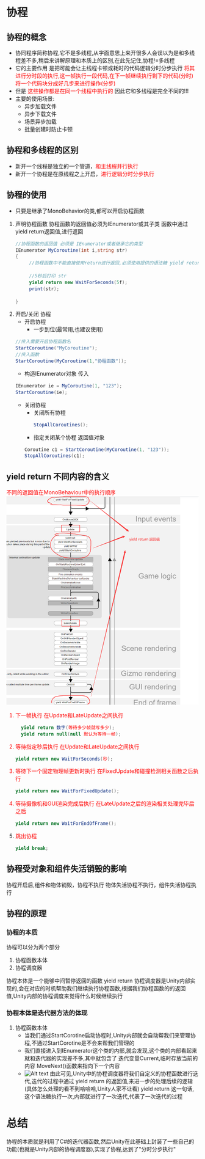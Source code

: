 # 协程
## 协程的概念
* 协同程序简称协程,它不是多线程,从字面意思上来开很多人会误以为是和多线程差不多,稍后来讲解原理和本质上的区别,在此先记住,协程!=多线程
* 它的主要作用
  是把可能会让主线程卡顿或耗时的代码逻辑分时分步执行
  <font color = red>将其进行分时段的执行,这一帧执行一段代码,在下一帧继续执行剩下的代码(分时)</font>
  <font color = red>将一个代码块分成好几步来进行操作(分步)</font>
* 但是 <font color = red>这些操作都是在同一个线程中执行的</font> 因此它和多线程是完全不同的!!!
* 主要的使用场景:
  * 异步加载文件
  * 异步下载文件
  * 场景异步加载
  * 批量创建时防止卡顿
  
## 协程和多线程的区别
*  新开一个线程是独立的一个管道，<font color = red>和主线程并行执行</font>
*  新开一个协程是在原线程之上开启，<font color = red>进行逻辑分时分步执行</font>

## 协程的使用
* 只要是继承了MonoBehavior的类,都可以开启协程函数
1. 声明协程函数
   协程函数的返回值必须为IEnumerator或其子类
   函数中通过yield return返回值,进行返回
   ```csharp
   //协程函数的返回值 必须是 IEnumerator或者继承它的类型
   IEnumerator MyCoroutine(int i,string str)
   {
        //协程函数中不能直接使用return进行返回,必须使用提供的语法糖 yield return 进行返回
   
        //5秒后打印 str
        yield return new WaitForSeconds(5f);
        print(str);
   
   }
   ```
2. 开启/关闭 协程
   * 开启协程
      * 一步到位(最常用,也建议使用)
    ```csharp
   //传入需要开启协程函数名
   StartCoroutine("MyCoroutine");
   //传入函数
   StartCoroutine(MyCoroutine(1,"协程函数"));
    ```
      * 构造IEnumerator对象 传入
    ```csharp
    IEnumerator ie = MyCoroutine(1, "123");
    StartCoroutine(ie);
    ```
    * 关闭协程
      * 关闭所有协程
        ```csharp
        StopAllCoroutines();
        ```
      *  指定关闭某个协程 返回值对象
        ```csharp
        Coroutine c1 = StartCoroutine(MyCoroutine(1, "123"));
        StopAllCoroutines(c1);
        ```

## yield return 不同内容的含义
<font color = red> 不同的返回值在MonoBehaviour中的执行顺序
![Alt text](%7BB07356D9-55A7-4f42-AE47-0E306F0C1712%7D.png)
1. 下一帧执行
   在Update和LateUpdate之间执行
   ```csharp
     yield return 数字(等待多少帧就写多少);
     yield return null(null 默认为等待一帧);
   ```
2. 等待指定秒后执行
   在Update和LateUpdate之间执行
   ```csharp
   yield return new WaitForSeconds(秒);
   ```
3. 等待下一个固定物理帧更新时执行
   在FixedUpdate和碰撞检测相关函数之后执行
   ```csharp
   yield return new WaitForFixedUpdate();
   ```
4. 等待摄像机和GUI渲染完成后执行
   在LateUpdate之后的渲染相关处理完毕后之后
   ```csharp
   yield return new WaitForEndOfFrame();
   ```
5. 跳出协程
    ```csharp
   yield break;
   ```
    </font>   

## 协程受对象和组件失活销毁的影响
协程开启后,组件和物体销毁，协程不执行
物体失活协程不执行，组件失活协程执行

## 协程的原理
### 协程的本质
协程可以分为两个部分
1. 协程函数本体
2. 协程调度器

协程本体是一个能够中间暂停返回的函数 yield return
协程调度器是Unity内部实现的,会在对应的时机帮助我们继续执行协程函数,根据我们协程函数的的返回值,Unity内部的协程调度来觉得什么时候继续执行

### 协程本体是迭代器方法的体现
1. 协程函数本体
   - 当我们通过StartCorotine启动协程时,Unity内部就会自动帮我们来管理协程,不通过StartCorotine是不会来帮我们管理的
   - 我们直接进入到IEnumerator这个类的内部,就会发现,这个类的内部看起来就和迭代器的实现差不多,其中就包含了
    迭代变量Current,临时存放当前的内容
     MoveNext()函数来指向下一个内容
   - ![Alt text](GIF-1.gif)
    由此可见,Unity中的协程调度器将我们自定义的协程函数进行迭代,迭代的过程中通过 yield return 的返回值,来进一步的处理后续的逻辑(具体怎么处理的看不到哈哈哈,Unity人家不让看)
     yield return 这一句话,这个语法糖执行一次,内部就进行了一次迭代,代表了一次迭代的过程

# 总结
协程的本质就是利用了C#的迭代器函数,然后Unity在此基础上封装了一些自己的功能(也就是Unity内部的协程调度器),实现了协程,达到了"分时分步执行"